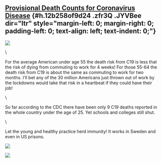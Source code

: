 
[Provisional Death Counts for Coronavirus Disease](https://www.google.com/url?q=https%3A%2F%2Fwww.cdc.gov%2Fnchs%2Fnvss%2Fvsrr%2FCOVID19%2F&sa=D&sntz=1&usg=AFQjCNF0-vJnyvhO1P1EWPr3faFwrnDTgA) {#h.12b258of9d24 .zfr3Q .JYVBee dir="ltr" style="margin-left: 0; margin-right: 0; padding-left: 0; text-align: left; text-indent: 0;"}
-----------------------------------------------------------------------------------------------------------------------------------------------------------------------------------------------

[![](https://lh6.googleusercontent.com/4PBkwa0Cmx6ps0-OLOvLUrDWPZhdMXfRzVAcAivhTmQmfBnj7B3sukS1JpSR3KkDfhvQAblIC0Pw6H4jLONp4eqKQnc5nZ7ZdZ76b44GLfxilk41ens=w1280)](https://www.google.com/url?q=https%3A%2F%2Fredcap.med.usc.edu%2Fsurveys%2F%3Fs%3DJ7KEL4YTKT&sa=D&sntz=1&usg=AFQjCNGgmJPVlIxKzdq9Pd16K5HC0kstRQ)

\

For the average American under age 55 the death risk from C19 is less
that the risk of dying from commuting to work for 4 weeks! For those
55-64 the death risk from C19 is about the same as commuting to work for
two months. I'll bet any of the 30 million Americans just thrown out of
work by the lockdowns would take that risk in a heartbeat if they could
have their job!

\

So far according to the CDC there have been only 9 C19 deaths reported
in the whole country under the age of 25. Yet schools and colleges still
shut.

\

Let the young and healthy practice herd immunity! It works in Sweden and
even in US prisons.

![](https://lh3.googleusercontent.com/l360BJqJNgeWWHO1Zs4N2ao1RXaAQNzhnXVsJ2iwsZqJWPOCQOwzZVmPh_jslJ5yS89qvWjRtXdevI7eeTFZznhFW241s74CK3_j4gB45b7RRNR_OnxQ=w1280)

![](https://lh6.googleusercontent.com/ovVn4VwmPAIgql6mpT5lhtMAN_5qjsX2SiY4ccB_EYdLoide6L59OopAjbTQkUxWvRlaVcMG1T4hKu3JyxOsay8oVWs_EeFkfOpCcRxlfpcFp32Ie74=w1280)
